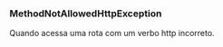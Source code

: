 ### MethodNotAllowedHttpException
Quando acessa uma rota com um verbo http incorreto.
<!--stackedit_data:
eyJoaXN0b3J5IjpbLTE5MDcxMjI3MDFdfQ==
-->